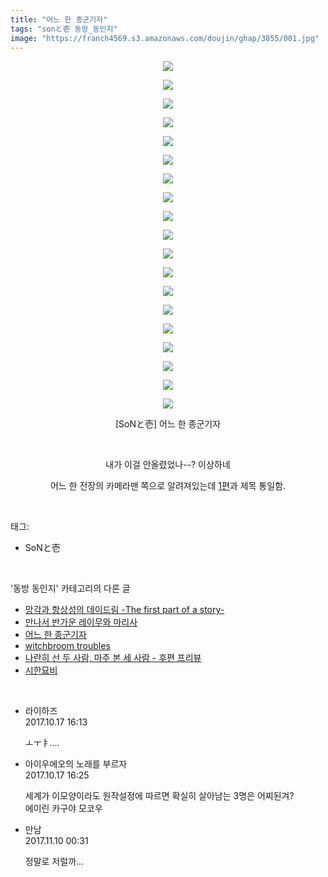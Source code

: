 ```yaml
---
title: "어느 한 종군기자"
tags: "sonと壱 동방_동인지"
image: "https://franch4569.s3.amazonaws.com/doujin/ghap/3855/001.jpg"
---
```

<div class="article">
<p style="text-align: center; clear: none; float: none;"><img src="{{ site.imgserver2 }}/ghap/3855/001.jpg"/></p>
<p style="text-align: center; clear: none; float: none;"><img src="{{ site.imgserver2 }}/ghap/3855/002.jpg"/></p>
<p style="text-align: center; clear: none; float: none;"><img src="{{ site.imgserver2 }}/ghap/3855/003.jpg"/></p>
<p style="text-align: center; clear: none; float: none;"><img src="{{ site.imgserver2 }}/ghap/3855/004.jpg"/></p>
<p style="text-align: center; clear: none; float: none;"><img src="{{ site.imgserver2 }}/ghap/3855/005.jpg"/></p>
<p style="text-align: center; clear: none; float: none;"><img src="{{ site.imgserver2 }}/ghap/3855/006.jpg"/></p>
<p style="text-align: center; clear: none; float: none;"><img src="{{ site.imgserver2 }}/ghap/3855/007.jpg"/></p>
<p style="text-align: center; clear: none; float: none;"><img src="{{ site.imgserver2 }}/ghap/3855/008.jpg"/></p>
<p style="text-align: center; clear: none; float: none;"><img src="{{ site.imgserver2 }}/ghap/3855/009.jpg"/></p>
<p style="text-align: center; clear: none; float: none;"><img src="{{ site.imgserver2 }}/ghap/3855/010.jpg"/></p>
<p style="text-align: center; clear: none; float: none;"><img src="{{ site.imgserver2 }}/ghap/3855/011.jpg"/></p>
<p style="text-align: center; clear: none; float: none;"><img src="{{ site.imgserver2 }}/ghap/3855/012.jpg"/></p>
<p style="text-align: center; clear: none; float: none;"><img src="{{ site.imgserver2 }}/ghap/3855/013.jpg"/></p>
<p style="text-align: center; clear: none; float: none;"><img src="{{ site.imgserver2 }}/ghap/3855/014.jpg"/></p>
<p style="text-align: center; clear: none; float: none;"><img src="{{ site.imgserver2 }}/ghap/3855/015.jpg"/></p>
<p style="text-align: center; clear: none; float: none;"><img src="{{ site.imgserver2 }}/ghap/3855/016.jpg"/></p>
<p style="text-align: center; clear: none; float: none;"><img src="{{ site.imgserver2 }}/ghap/3855/017.jpg"/></p>
<p style="text-align: center; clear: none; float: none;"><img src="{{ site.imgserver2 }}/ghap/3855/018.jpg"/></p>
<p style="text-align: center; clear: none; float: none;"><img src="{{ site.imgserver2 }}/ghap/3855/019.jpg"/></p>
<p style="text-align: center; clear: none; float: none;">[SoNと壱] 어느 한 종군기자</p>
<p style="text-align: center; clear: none; float: none;"><br/></p>
<p style="text-align: center; clear: none; float: none;">내가 이걸 안올렸었나--? 이상하네</p>
<p style="text-align: center; clear: none; float: none;">어느 한 전장의 카메라맨 쪽으로 알려져있는데 <a class="tx-link" href="http://ghaptouhou.tistory.com/2624" target="_blank">1편</a>과 제목 통일함.</p>
</div><br/>
<div class="tagTrail">
<p>태그: </p>
<ul>
<li>SoNと壱</li>
</ul>
</div><br/>
<div class="another">
<p>'동방 동인지' 카테고리의 다른 글</p>
<ul>
<li><a href="/ghap_3859">망각과 항상성의 데이드림 -The first part of a story-</a></li>
<li><a href="/ghap_3858">만나서 반가운 레이무와 마리사</a></li>
<li><a href="/ghap_3855">어느 한 종군기자</a></li>
<li><a href="/ghap_3853">witchbroom troubles</a></li>
<li><a href="/ghap_3852">나란히 선 두 사람, 마주 본 세 사람 - 후편 프리뷰</a></li>
<li><a href="/ghap_3849">시한묘비</a></li>
</ul>
</div><br/>
<div class="cb_module cb_fluid">
<div class="cb_wrt cb_profile">
<div class="comment">
<ul>
<li class="cb_thumb_off" id="comment15107544">
<div class="cb_comment_area">
<div class="cb_info_area">
<div class="cb_section">
<span class="cb_nick_name">라이하즈</span>
</div>
<div class="cb_section">
<span class="cb_date">2017.10.17 16:13 </span>
</div>
</div>
<div class="cb_dsc_comment">
<p class="cb_dsc">
											ㅗㅜㅑ....
										</p>
</div>
</div></li>
<li class="cb_thumb_off" id="comment15107555">
<div class="cb_comment_area">
<div class="cb_info_area">
<div class="cb_section">
<span class="cb_nick_name">아이우에오의 노래를 부르자</span>
</div>
<div class="cb_section">
<span class="cb_date">2017.10.17 16:25 </span>
</div>
</div>
<div class="cb_dsc_comment">
<p class="cb_dsc">
											세계가 이모양이라도 원작설정에 따르면 확실히 살아남는 3명은 어찌된겨? <br/>
에이린 카구야 모코우
										</p>
</div>
</div></li>
<li class="cb_thumb_off" id="comment15126331">
<div class="cb_comment_area">
<div class="cb_info_area">
<div class="cb_section">
<span class="cb_nick_name">만남</span>
</div>
<div class="cb_section">
<span class="cb_date">2017.11.10 00:31 </span>
</div>
</div>
<div class="cb_dsc_comment">
<p class="cb_dsc">
											정말로 저럴까...
										</p>
</div>
</div></li>
</ul>
</div>
</div><!-- commentList close -->
</div><br/>
